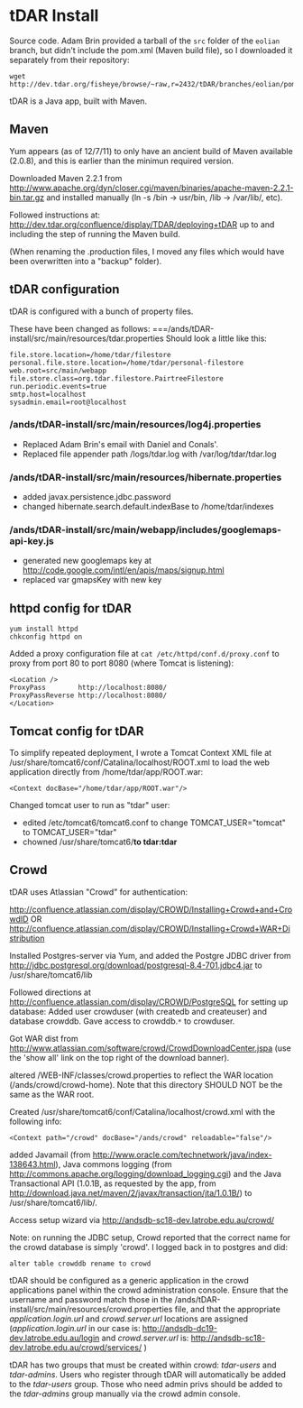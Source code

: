 # tDAR Install #

Source code. Adam Brin provided a tarball of the `src` folder of the `eolian` branch, but didn't include the pom.xml (Maven build file), so I downloaded it separately from their repository:
```
wget http://dev.tdar.org/fisheye/browse/~raw,r=2432/tDAR/branches/eolian/pom.xml
```

tDAR is a Java app, built with Maven.



## Maven ##

Yum appears (as of 12/7/11) to only have an ancient build of Maven available (2.0.8), and this is earlier than the minimun required version.

Downloaded Maven 2.2.1 from http://www.apache.org/dyn/closer.cgi/maven/binaries/apache-maven-2.2.1-bin.tar.gz and installed manually (ln -s /bin -> usr/bin, /lib -> /var/lib/, etc).

Followed instructions at: http://dev.tdar.org/confluence/display/TDAR/deploying+tDAR up to and including the step of running the Maven build.

(When renaming the .production files, I moved any files which would have been overwritten into a "backup" folder).

## tDAR configuration ##

tDAR is configured with a bunch of property files.

These have been changed as follows:
===/ands/tDAR-install/src/main/resources/tdar.properties
Should look a little like this:
```
file.store.location=/home/tdar/filestore
personal.file.store.location=/home/tdar/personal-filestore
web.root=src/main/webapp
file.store.class=org.tdar.filestore.PairtreeFilestore
run.periodic.events=true
smtp.host=localhost
sysadmin.email=root@localhost
```


### /ands/tDAR-install/src/main/resources/log4j.properties ###
  * Replaced Adam Brin's email with Daniel and Conals'.
  * Replaced file appender path /logs/tdar.log with /var/log/tdar/tdar.log

### /ands/tDAR-install/src/main/resources/hibernate.properties ###

  * added javax.persistence.jdbc.password
  * changed hibernate.search.default.indexBase to /home/tdar/indexes

### /ands/tDAR-install/src/main/webapp/includes/googlemaps-api-key.js ###

  * generated new googlemaps key at http://code.google.com/intl/en/apis/maps/signup.html
  * replaced var gmapsKey with new key

## httpd config for tDAR ##

```
yum install httpd
chkconfig httpd on
```

Added a proxy configuration file at `cat /etc/httpd/conf.d/proxy.conf` to proxy from port 80 to port 8080 (where Tomcat is listening):
```
<Location />
ProxyPass        http://localhost:8080/   
ProxyPassReverse http://localhost:8080/   
</Location>
```

## Tomcat config for tDAR ##

To simplify repeated deployment, I wrote a Tomcat Context XML file at /usr/share/tomcat6/conf/Catalina/localhost/ROOT.xml to load the web application directly from /home/tdar/app/ROOT.war:

```
<Context docBase="/home/tdar/app/ROOT.war"/>
```

Changed tomcat user to run as "tdar" user:

  * edited /etc/tomcat6/tomcat6.conf to change TOMCAT\_USER="tomcat" to TOMCAT\_USER="tdar"
  * chowned /usr/share/tomcat6/**to tdar:tdar**

## Crowd ##
tDAR uses Atlassian "Crowd" for authentication:

http://confluence.atlassian.com/display/CROWD/Installing+Crowd+and+CrowdID OR http://confluence.atlassian.com/display/CROWD/Installing+Crowd+WAR+Distribution

Installed Postgres-server via Yum, and added the Postgre JDBC driver from http://jdbc.postgresql.org/download/postgresql-8.4-701.jdbc4.jar to /usr/share/tomcat6/lib

Followed directions at http://confluence.atlassian.com/display/CROWD/PostgreSQL for setting up database: Added user crowduser (with createdb and createuser) and database crowddb. Gave access to crowddb.`*` to crowduser.

Got WAR dist from http://www.atlassian.com/software/crowd/CrowdDownloadCenter.jspa (use the 'show all' link on the top right of the download banner).

altered /WEB-INF/classes/crowd.properties to reflect the WAR location (/ands/crowd/crowd-home). Note that this directory SHOULD NOT be the same as the WAR root.

Created /usr/share/tomcat6/conf/Catalina/localhost/crowd.xml with the following info:

```
<Context path="/crowd" docBase="/ands/crowd" reloadable="false"/>
```

added Javamail (from http://www.oracle.com/technetwork/java/index-138643.html), Java commons logging (from http://commons.apache.org/logging/download_logging.cgi) and the Java Transactional API (1.0.1B, as requested by the app, from http://download.java.net/maven/2/javax/transaction/jta/1.0.1B/) to /usr/share/tomcat6/lib/.

Access setup wizard via http://andsdb-sc18-dev.latrobe.edu.au/crowd/

Note: on running the JDBC setup, Crowd reported that the correct name for the crowd database is simply 'crowd'. I logged back in to postgres and did:
```
alter table crowddb rename to crowd
```

tDAR should be configured as a generic application in the crowd applications panel within the crowd administration console. Ensure that the username and password match those in the /ands/tDAR-install/src/main/resources/crowd.properties file, and that the appropriate _application.login.url_ and _crowd.server.url_ locations are assigned (_application.login.url_ in our case is: http://andsdb-dc19-dev.latrobe.edu.au/login and _crowd.server.url_ is: http://andsdb-sc18-dev.latrobe.edu.au/crowd/services/ )


tDAR has two groups that must be created within crowd: _tdar-users_ and _tdar-admins_. Users who register through tDAR will automatically be added to the _tdar-users_ group. Those who need admin privs should be added to the _tdar-admins_ group manually via the crowd admin console.